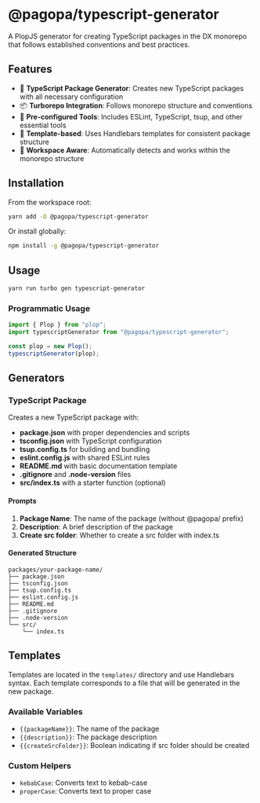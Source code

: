 # @pagopa/typescript-generator

A PlopJS generator for creating TypeScript packages in the DX monorepo that follows established conventions and best practices.

## Features

- 🚀 **TypeScript Package Generator**: Creates new TypeScript packages with all necessary configuration
- 📦 **Turborepo Integration**: Follows monorepo structure and conventions
- 🔧 **Pre-configured Tools**: Includes ESLint, TypeScript, tsup, and other essential tools
- 📝 **Template-based**: Uses Handlebars templates for consistent package structure
- 🎯 **Workspace Aware**: Automatically detects and works within the monorepo structure

## Installation

From the workspace root:

```bash
yarn add -D @pagopa/typescript-generator
```

Or install globally:

```bash
npm install -g @pagopa/typescript-generator
```

## Usage

```bash
yarn run turbo gen typescript-generator
```

### Programmatic Usage

```typescript
import { Plop } from "plop";
import typescriptGenerator from "@pagopa/typescript-generator";

const plop = new Plop();
typescriptGenerator(plop);
```

## Generators

### TypeScript Package

Creates a new TypeScript package with:

- **package.json** with proper dependencies and scripts
- **tsconfig.json** with TypeScript configuration
- **tsup.config.ts** for building and bundling
- **eslint.config.js** with shared ESLint rules
- **README.md** with basic documentation template
- **.gitignore** and **.node-version** files
- **src/index.ts** with a starter function (optional)

#### Prompts

1. **Package Name**: The name of the package (without @pagopa/ prefix)
2. **Description**: A brief description of the package
3. **Create src folder**: Whether to create a src folder with index.ts

#### Generated Structure

```
packages/your-package-name/
├── package.json
├── tsconfig.json
├── tsup.config.ts
├── eslint.config.js
├── README.md
├── .gitignore
├── .node-version
└── src/
    └── index.ts
```

## Templates

Templates are located in the `templates/` directory and use Handlebars syntax. Each template corresponds to a file that will be generated in the new package.

### Available Variables

- `{{packageName}}`: The name of the package
- `{{description}}`: The package description
- `{{createSrcFolder}}`: Boolean indicating if src folder should be created

### Custom Helpers

- `kebabCase`: Converts text to kebab-case
- `properCase`: Converts text to proper case
